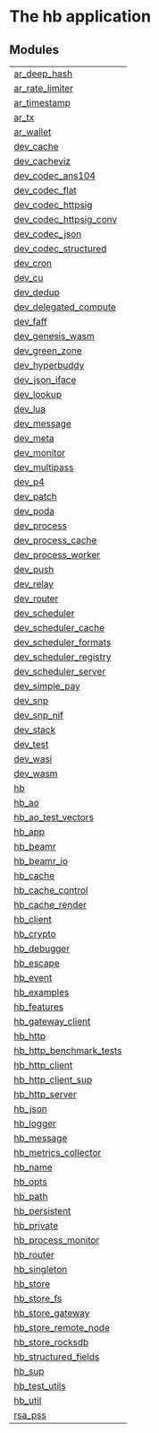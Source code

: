 

# The hb application #


## Modules ##


<table width="100%" border="0" summary="list of modules">
<tr><td><a href="https://github.com/permaweb/HyperBEAM/blob/dpshade/md-docs/doc/ar_deep_hash.md" class="module">ar_deep_hash</a></td></tr>
<tr><td><a href="https://github.com/permaweb/HyperBEAM/blob/dpshade/md-docs/doc/ar_rate_limiter.md" class="module">ar_rate_limiter</a></td></tr>
<tr><td><a href="https://github.com/permaweb/HyperBEAM/blob/dpshade/md-docs/doc/ar_timestamp.md" class="module">ar_timestamp</a></td></tr>
<tr><td><a href="https://github.com/permaweb/HyperBEAM/blob/dpshade/md-docs/doc/ar_tx.md" class="module">ar_tx</a></td></tr>
<tr><td><a href="https://github.com/permaweb/HyperBEAM/blob/dpshade/md-docs/doc/ar_wallet.md" class="module">ar_wallet</a></td></tr>
<tr><td><a href="https://github.com/permaweb/HyperBEAM/blob/dpshade/md-docs/doc/dev_cache.md" class="module">dev_cache</a></td></tr>
<tr><td><a href="https://github.com/permaweb/HyperBEAM/blob/dpshade/md-docs/doc/dev_cacheviz.md" class="module">dev_cacheviz</a></td></tr>
<tr><td><a href="https://github.com/permaweb/HyperBEAM/blob/dpshade/md-docs/doc/dev_codec_ans104.md" class="module">dev_codec_ans104</a></td></tr>
<tr><td><a href="https://github.com/permaweb/HyperBEAM/blob/dpshade/md-docs/doc/dev_codec_flat.md" class="module">dev_codec_flat</a></td></tr>
<tr><td><a href="https://github.com/permaweb/HyperBEAM/blob/dpshade/md-docs/doc/dev_codec_httpsig.md" class="module">dev_codec_httpsig</a></td></tr>
<tr><td><a href="https://github.com/permaweb/HyperBEAM/blob/dpshade/md-docs/doc/dev_codec_httpsig_conv.md" class="module">dev_codec_httpsig_conv</a></td></tr>
<tr><td><a href="https://github.com/permaweb/HyperBEAM/blob/dpshade/md-docs/doc/dev_codec_json.md" class="module">dev_codec_json</a></td></tr>
<tr><td><a href="https://github.com/permaweb/HyperBEAM/blob/dpshade/md-docs/doc/dev_codec_structured.md" class="module">dev_codec_structured</a></td></tr>
<tr><td><a href="https://github.com/permaweb/HyperBEAM/blob/dpshade/md-docs/doc/dev_cron.md" class="module">dev_cron</a></td></tr>
<tr><td><a href="https://github.com/permaweb/HyperBEAM/blob/dpshade/md-docs/doc/dev_cu.md" class="module">dev_cu</a></td></tr>
<tr><td><a href="https://github.com/permaweb/HyperBEAM/blob/dpshade/md-docs/doc/dev_dedup.md" class="module">dev_dedup</a></td></tr>
<tr><td><a href="https://github.com/permaweb/HyperBEAM/blob/dpshade/md-docs/doc/dev_delegated_compute.md" class="module">dev_delegated_compute</a></td></tr>
<tr><td><a href="https://github.com/permaweb/HyperBEAM/blob/dpshade/md-docs/doc/dev_faff.md" class="module">dev_faff</a></td></tr>
<tr><td><a href="https://github.com/permaweb/HyperBEAM/blob/dpshade/md-docs/doc/dev_genesis_wasm.md" class="module">dev_genesis_wasm</a></td></tr>
<tr><td><a href="https://github.com/permaweb/HyperBEAM/blob/dpshade/md-docs/doc/dev_green_zone.md" class="module">dev_green_zone</a></td></tr>
<tr><td><a href="https://github.com/permaweb/HyperBEAM/blob/dpshade/md-docs/doc/dev_hyperbuddy.md" class="module">dev_hyperbuddy</a></td></tr>
<tr><td><a href="https://github.com/permaweb/HyperBEAM/blob/dpshade/md-docs/doc/dev_json_iface.md" class="module">dev_json_iface</a></td></tr>
<tr><td><a href="https://github.com/permaweb/HyperBEAM/blob/dpshade/md-docs/doc/dev_lookup.md" class="module">dev_lookup</a></td></tr>
<tr><td><a href="https://github.com/permaweb/HyperBEAM/blob/dpshade/md-docs/doc/dev_lua.md" class="module">dev_lua</a></td></tr>
<tr><td><a href="https://github.com/permaweb/HyperBEAM/blob/dpshade/md-docs/doc/dev_message.md" class="module">dev_message</a></td></tr>
<tr><td><a href="https://github.com/permaweb/HyperBEAM/blob/dpshade/md-docs/doc/dev_meta.md" class="module">dev_meta</a></td></tr>
<tr><td><a href="https://github.com/permaweb/HyperBEAM/blob/dpshade/md-docs/doc/dev_monitor.md" class="module">dev_monitor</a></td></tr>
<tr><td><a href="https://github.com/permaweb/HyperBEAM/blob/dpshade/md-docs/doc/dev_multipass.md" class="module">dev_multipass</a></td></tr>
<tr><td><a href="https://github.com/permaweb/HyperBEAM/blob/dpshade/md-docs/doc/dev_p4.md" class="module">dev_p4</a></td></tr>
<tr><td><a href="https://github.com/permaweb/HyperBEAM/blob/dpshade/md-docs/doc/dev_patch.md" class="module">dev_patch</a></td></tr>
<tr><td><a href="https://github.com/permaweb/HyperBEAM/blob/dpshade/md-docs/doc/dev_poda.md" class="module">dev_poda</a></td></tr>
<tr><td><a href="https://github.com/permaweb/HyperBEAM/blob/dpshade/md-docs/doc/dev_process.md" class="module">dev_process</a></td></tr>
<tr><td><a href="https://github.com/permaweb/HyperBEAM/blob/dpshade/md-docs/doc/dev_process_cache.md" class="module">dev_process_cache</a></td></tr>
<tr><td><a href="https://github.com/permaweb/HyperBEAM/blob/dpshade/md-docs/doc/dev_process_worker.md" class="module">dev_process_worker</a></td></tr>
<tr><td><a href="https://github.com/permaweb/HyperBEAM/blob/dpshade/md-docs/doc/dev_push.md" class="module">dev_push</a></td></tr>
<tr><td><a href="https://github.com/permaweb/HyperBEAM/blob/dpshade/md-docs/doc/dev_relay.md" class="module">dev_relay</a></td></tr>
<tr><td><a href="https://github.com/permaweb/HyperBEAM/blob/dpshade/md-docs/doc/dev_router.md" class="module">dev_router</a></td></tr>
<tr><td><a href="https://github.com/permaweb/HyperBEAM/blob/dpshade/md-docs/doc/dev_scheduler.md" class="module">dev_scheduler</a></td></tr>
<tr><td><a href="https://github.com/permaweb/HyperBEAM/blob/dpshade/md-docs/doc/dev_scheduler_cache.md" class="module">dev_scheduler_cache</a></td></tr>
<tr><td><a href="https://github.com/permaweb/HyperBEAM/blob/dpshade/md-docs/doc/dev_scheduler_formats.md" class="module">dev_scheduler_formats</a></td></tr>
<tr><td><a href="https://github.com/permaweb/HyperBEAM/blob/dpshade/md-docs/doc/dev_scheduler_registry.md" class="module">dev_scheduler_registry</a></td></tr>
<tr><td><a href="https://github.com/permaweb/HyperBEAM/blob/dpshade/md-docs/doc/dev_scheduler_server.md" class="module">dev_scheduler_server</a></td></tr>
<tr><td><a href="https://github.com/permaweb/HyperBEAM/blob/dpshade/md-docs/doc/dev_simple_pay.md" class="module">dev_simple_pay</a></td></tr>
<tr><td><a href="https://github.com/permaweb/HyperBEAM/blob/dpshade/md-docs/doc/dev_snp.md" class="module">dev_snp</a></td></tr>
<tr><td><a href="https://github.com/permaweb/HyperBEAM/blob/dpshade/md-docs/doc/dev_snp_nif.md" class="module">dev_snp_nif</a></td></tr>
<tr><td><a href="https://github.com/permaweb/HyperBEAM/blob/dpshade/md-docs/doc/dev_stack.md" class="module">dev_stack</a></td></tr>
<tr><td><a href="https://github.com/permaweb/HyperBEAM/blob/dpshade/md-docs/doc/dev_test.md" class="module">dev_test</a></td></tr>
<tr><td><a href="https://github.com/permaweb/HyperBEAM/blob/dpshade/md-docs/doc/dev_wasi.md" class="module">dev_wasi</a></td></tr>
<tr><td><a href="https://github.com/permaweb/HyperBEAM/blob/dpshade/md-docs/doc/dev_wasm.md" class="module">dev_wasm</a></td></tr>
<tr><td><a href="https://github.com/permaweb/HyperBEAM/blob/dpshade/md-docs/doc/hb.md" class="module">hb</a></td></tr>
<tr><td><a href="https://github.com/permaweb/HyperBEAM/blob/dpshade/md-docs/doc/hb_ao.md" class="module">hb_ao</a></td></tr>
<tr><td><a href="https://github.com/permaweb/HyperBEAM/blob/dpshade/md-docs/doc/hb_ao_test_vectors.md" class="module">hb_ao_test_vectors</a></td></tr>
<tr><td><a href="https://github.com/permaweb/HyperBEAM/blob/dpshade/md-docs/doc/hb_app.md" class="module">hb_app</a></td></tr>
<tr><td><a href="https://github.com/permaweb/HyperBEAM/blob/dpshade/md-docs/doc/hb_beamr.md" class="module">hb_beamr</a></td></tr>
<tr><td><a href="https://github.com/permaweb/HyperBEAM/blob/dpshade/md-docs/doc/hb_beamr_io.md" class="module">hb_beamr_io</a></td></tr>
<tr><td><a href="https://github.com/permaweb/HyperBEAM/blob/dpshade/md-docs/doc/hb_cache.md" class="module">hb_cache</a></td></tr>
<tr><td><a href="https://github.com/permaweb/HyperBEAM/blob/dpshade/md-docs/doc/hb_cache_control.md" class="module">hb_cache_control</a></td></tr>
<tr><td><a href="https://github.com/permaweb/HyperBEAM/blob/dpshade/md-docs/doc/hb_cache_render.md" class="module">hb_cache_render</a></td></tr>
<tr><td><a href="https://github.com/permaweb/HyperBEAM/blob/dpshade/md-docs/doc/hb_client.md" class="module">hb_client</a></td></tr>
<tr><td><a href="https://github.com/permaweb/HyperBEAM/blob/dpshade/md-docs/doc/hb_crypto.md" class="module">hb_crypto</a></td></tr>
<tr><td><a href="https://github.com/permaweb/HyperBEAM/blob/dpshade/md-docs/doc/hb_debugger.md" class="module">hb_debugger</a></td></tr>
<tr><td><a href="https://github.com/permaweb/HyperBEAM/blob/dpshade/md-docs/doc/hb_escape.md" class="module">hb_escape</a></td></tr>
<tr><td><a href="https://github.com/permaweb/HyperBEAM/blob/dpshade/md-docs/doc/hb_event.md" class="module">hb_event</a></td></tr>
<tr><td><a href="https://github.com/permaweb/HyperBEAM/blob/dpshade/md-docs/doc/hb_examples.md" class="module">hb_examples</a></td></tr>
<tr><td><a href="https://github.com/permaweb/HyperBEAM/blob/dpshade/md-docs/doc/hb_features.md" class="module">hb_features</a></td></tr>
<tr><td><a href="https://github.com/permaweb/HyperBEAM/blob/dpshade/md-docs/doc/hb_gateway_client.md" class="module">hb_gateway_client</a></td></tr>
<tr><td><a href="https://github.com/permaweb/HyperBEAM/blob/dpshade/md-docs/doc/hb_http.md" class="module">hb_http</a></td></tr>
<tr><td><a href="https://github.com/permaweb/HyperBEAM/blob/dpshade/md-docs/doc/hb_http_benchmark_tests.md" class="module">hb_http_benchmark_tests</a></td></tr>
<tr><td><a href="https://github.com/permaweb/HyperBEAM/blob/dpshade/md-docs/doc/hb_http_client.md" class="module">hb_http_client</a></td></tr>
<tr><td><a href="https://github.com/permaweb/HyperBEAM/blob/dpshade/md-docs/doc/hb_http_client_sup.md" class="module">hb_http_client_sup</a></td></tr>
<tr><td><a href="https://github.com/permaweb/HyperBEAM/blob/dpshade/md-docs/doc/hb_http_server.md" class="module">hb_http_server</a></td></tr>
<tr><td><a href="https://github.com/permaweb/HyperBEAM/blob/dpshade/md-docs/doc/hb_json.md" class="module">hb_json</a></td></tr>
<tr><td><a href="https://github.com/permaweb/HyperBEAM/blob/dpshade/md-docs/doc/hb_logger.md" class="module">hb_logger</a></td></tr>
<tr><td><a href="https://github.com/permaweb/HyperBEAM/blob/dpshade/md-docs/doc/hb_message.md" class="module">hb_message</a></td></tr>
<tr><td><a href="https://github.com/permaweb/HyperBEAM/blob/dpshade/md-docs/doc/hb_metrics_collector.md" class="module">hb_metrics_collector</a></td></tr>
<tr><td><a href="https://github.com/permaweb/HyperBEAM/blob/dpshade/md-docs/doc/hb_name.md" class="module">hb_name</a></td></tr>
<tr><td><a href="https://github.com/permaweb/HyperBEAM/blob/dpshade/md-docs/doc/hb_opts.md" class="module">hb_opts</a></td></tr>
<tr><td><a href="https://github.com/permaweb/HyperBEAM/blob/dpshade/md-docs/doc/hb_path.md" class="module">hb_path</a></td></tr>
<tr><td><a href="https://github.com/permaweb/HyperBEAM/blob/dpshade/md-docs/doc/hb_persistent.md" class="module">hb_persistent</a></td></tr>
<tr><td><a href="https://github.com/permaweb/HyperBEAM/blob/dpshade/md-docs/doc/hb_private.md" class="module">hb_private</a></td></tr>
<tr><td><a href="https://github.com/permaweb/HyperBEAM/blob/dpshade/md-docs/doc/hb_process_monitor.md" class="module">hb_process_monitor</a></td></tr>
<tr><td><a href="https://github.com/permaweb/HyperBEAM/blob/dpshade/md-docs/doc/hb_router.md" class="module">hb_router</a></td></tr>
<tr><td><a href="https://github.com/permaweb/HyperBEAM/blob/dpshade/md-docs/doc/hb_singleton.md" class="module">hb_singleton</a></td></tr>
<tr><td><a href="https://github.com/permaweb/HyperBEAM/blob/dpshade/md-docs/doc/hb_store.md" class="module">hb_store</a></td></tr>
<tr><td><a href="https://github.com/permaweb/HyperBEAM/blob/dpshade/md-docs/doc/hb_store_fs.md" class="module">hb_store_fs</a></td></tr>
<tr><td><a href="https://github.com/permaweb/HyperBEAM/blob/dpshade/md-docs/doc/hb_store_gateway.md" class="module">hb_store_gateway</a></td></tr>
<tr><td><a href="https://github.com/permaweb/HyperBEAM/blob/dpshade/md-docs/doc/hb_store_remote_node.md" class="module">hb_store_remote_node</a></td></tr>
<tr><td><a href="https://github.com/permaweb/HyperBEAM/blob/dpshade/md-docs/doc/hb_store_rocksdb.md" class="module">hb_store_rocksdb</a></td></tr>
<tr><td><a href="https://github.com/permaweb/HyperBEAM/blob/dpshade/md-docs/doc/hb_structured_fields.md" class="module">hb_structured_fields</a></td></tr>
<tr><td><a href="https://github.com/permaweb/HyperBEAM/blob/dpshade/md-docs/doc/hb_sup.md" class="module">hb_sup</a></td></tr>
<tr><td><a href="https://github.com/permaweb/HyperBEAM/blob/dpshade/md-docs/doc/hb_test_utils.md" class="module">hb_test_utils</a></td></tr>
<tr><td><a href="https://github.com/permaweb/HyperBEAM/blob/dpshade/md-docs/doc/hb_util.md" class="module">hb_util</a></td></tr>
<tr><td><a href="https://github.com/permaweb/HyperBEAM/blob/dpshade/md-docs/doc/rsa_pss.md" class="module">rsa_pss</a></td></tr></table>

